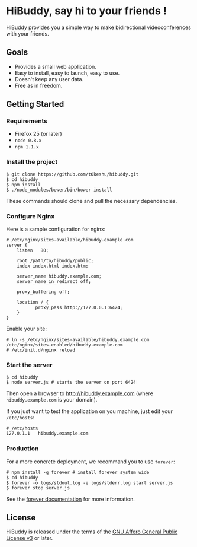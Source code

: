 # HiBuddy, say hi to your friends !

HiBuddy provides you a simple way to make bidirectional
videoconferences with your friends.

## Goals

  - Provides a small web application.
  - Easy to install, easy to launch, easy to use.
  - Doesn't keep any user data.
  - Free as in freedom.

## Getting Started

### Requirements

  - Firefox 25 (or later)
  - `node 0.8.x`
  - `npm 1.1.x`

### Install the project

    $ git clone https://github.com/tOkeshu/hibuddy.git
    $ cd hibuddy
    $ npm install
    $ ./node_modules/bower/bin/bower install

These commands should clone and pull the necessary dependencies.

### Configure Nginx

Here is a sample configuration for nginx:

    # /etc/nginx/sites-available/hibuddy.example.com
    server {
        listen   80;

        root /path/to/hibuddy/public;
        index index.html index.htm;

        server_name hibuddy.example.com;
        server_name_in_redirect off;

        proxy_buffering off;

        location / {
               proxy_pass http://127.0.0.1:6424;
        }
    }

Enable your site:

    # ln -s /etc/nginx/sites-available/hibuddy.example.com /etc/nginx/sites-enabled/hibuddy.example.com
    # /etc/init.d/nginx reload

### Start the server

    $ cd hibuddy
    $ node server.js # starts the server on port 6424

Then open a browser to http://hibuddy.example.com (where `hibuddy.example.com` is your domain).

If you just want to test the application on you machine, just edit your
`/etc/hosts`:

    # /etc/hosts
    127.0.1.1	hibuddy.example.com

### Production

For a more concrete deployment, we recommand you to use `forever`:

    # npm install -g forever # install forever system wide
    $ cd hibuddy
    $ forever -o logs/stdout.log -e logs/stderr.log start server.js
    $ forever stop server.js

See the [forever documentation](https://github.com/nodejitsu/forever)
for more information.

## License

HiBuddy is released under the terms of the
[GNU Affero General Public License v3](http://www.gnu.org/licenses/agpl-3.0.html)
or later.

